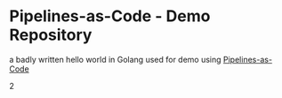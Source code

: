 # Pipelines-as-Code - Demo Repository

a badly written hello world in Golang used for demo using [Pipelines-as-Code](https://pipelinesascode.com)

2
